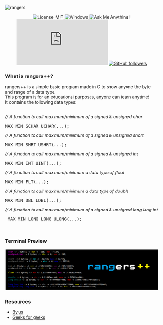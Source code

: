 ![rangers](https://i.postimg.cc/8PJsgn2J/rangers.png)

<div align="center">
  
[![License: MIT](https://img.shields.io/badge/License-MIT-yellow.svg)](https://opensource.org/licenses/MIT)
[![Windows](https://svgshare.com/i/ZhY.svg)](https://svgshare.com/i/ZhY.svg)
[![Ask Me Anything !](https://img.shields.io/badge/Ask%20me-anything-1abc9c.svg)](https://github.com/sysnojo)
[![GitHub commits](https://badgen.net/github/commits/Naereen/Strapdown.js)]()
[![GitHub followers](https://img.shields.io/github/followers/Naereen.svg?style=social&label=Follow&maxAge=2592000)](https://github.com/sysnojo?tab=followers)

</div>


<h3>What is rangers++?</h3>
rangers++ is a simple basic program made in C to show anyone the byte and range of
a data type.<br>This program is for an educational purposes, anyone can learn anytime!<br> It contains the following data types: <br><br>

*// A function to call maximum/minimum of a signed & unsigned char*
<pre>
MAX_MIN_SCHAR_UCHAR(...); 
</pre>

*// A function to call maximum/minimum of a signed & unsigned short*
<pre>
MAX_MIN_SHRT_USHRT(...); 
</pre>

*// A function to call maximum/minimum of a signed & unsigned int*
<pre>
MAX_MIN_INT_UINT(...); 
</pre>

*// A function to call maximum/minimum a data type of float*
<pre>
MAX_MIN_FLT(...); 
</pre>

*// A function to call maximum/minimum a data type of double*
<pre>
MAX_MIN_DBL_LDBL(...); 
</pre>

*// A function to call maximum/minimum of a signed & unsigned long long int*
<pre>
 MAX_MIN_LONG_LONG_ULONG(...); 
</pre>
<br>
<h3>Terminal Preview</h3>

![termPrev](/preview-terminal.png)

<h3>Resources</h3>

- [Byjus](https://byjus.com/gate/data-types-in-c/)
- [Geeks for geeks](https://www.geeksforgeeks.org/data-types-in-c/)
